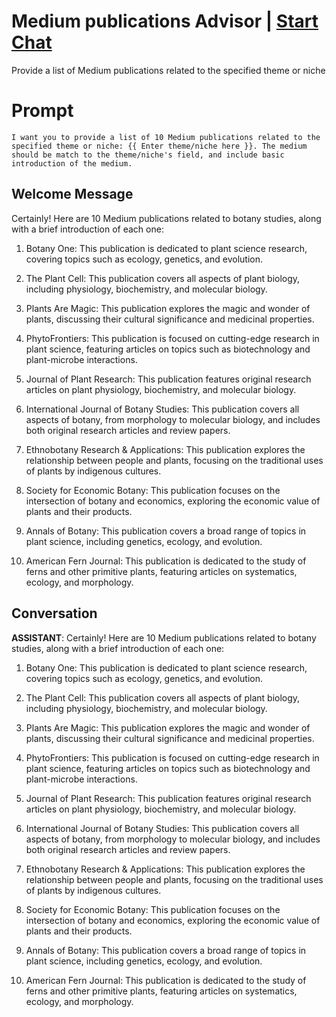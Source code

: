 

# Medium publications Advisor | [Start Chat](https://gptcall.net/chat.html?data=%7B%22contact%22%3A%7B%22id%22%3A%22Wd-VKYS7ElaCia4zIhf0I%22%2C%22flow%22%3Atrue%7D%7D)
Provide a list of Medium publications related to the specified theme or niche

# Prompt

```
I want you to provide a list of 10 Medium publications related to the specified theme or niche: {{ Enter theme/niche here }}. The medium should be match to the theme/niche's field, and include basic introduction of the medium. 

```

## Welcome Message
Certainly! Here are 10 Medium publications related to botany studies, along with a brief introduction of each one:



1. Botany One: This publication is dedicated to plant science research, covering topics such as ecology, genetics, and evolution.

2. The Plant Cell: This publication covers all aspects of plant biology, including physiology, biochemistry, and molecular biology.

3. Plants Are Magic: This publication explores the magic and wonder of plants, discussing their cultural significance and medicinal properties.

4. PhytoFrontiers: This publication is focused on cutting-edge research in plant science, featuring articles on topics such as biotechnology and plant-microbe interactions.

5. Journal of Plant Research: This publication features original research articles on plant physiology, biochemistry, and molecular biology.

6. International Journal of Botany Studies: This publication covers all aspects of botany, from morphology to molecular biology, and includes both original research articles and review papers.

7. Ethnobotany Research & Applications: This publication explores the relationship between people and plants, focusing on the traditional uses of plants by indigenous cultures.

8. Society for Economic Botany: This publication focuses on the intersection of botany and economics, exploring the economic value of plants and their products.

9. Annals of Botany: This publication covers a broad range of topics in plant science, including genetics, ecology, and evolution.

10. American Fern Journal: This publication is dedicated to the study of ferns and other primitive plants, featuring articles on systematics, ecology, and morphology.

## Conversation

**ASSISTANT**: Certainly! Here are 10 Medium publications related to botany studies, along with a brief introduction of each one:



1. Botany One: This publication is dedicated to plant science research, covering topics such as ecology, genetics, and evolution.

2. The Plant Cell: This publication covers all aspects of plant biology, including physiology, biochemistry, and molecular biology.

3. Plants Are Magic: This publication explores the magic and wonder of plants, discussing their cultural significance and medicinal properties.

4. PhytoFrontiers: This publication is focused on cutting-edge research in plant science, featuring articles on topics such as biotechnology and plant-microbe interactions.

5. Journal of Plant Research: This publication features original research articles on plant physiology, biochemistry, and molecular biology.

6. International Journal of Botany Studies: This publication covers all aspects of botany, from morphology to molecular biology, and includes both original research articles and review papers.

7. Ethnobotany Research & Applications: This publication explores the relationship between people and plants, focusing on the traditional uses of plants by indigenous cultures.

8. Society for Economic Botany: This publication focuses on the intersection of botany and economics, exploring the economic value of plants and their products.

9. Annals of Botany: This publication covers a broad range of topics in plant science, including genetics, ecology, and evolution.

10. American Fern Journal: This publication is dedicated to the study of ferns and other primitive plants, featuring articles on systematics, ecology, and morphology.

